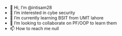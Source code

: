 - 👋 Hi, I’m @intisam28
- 👀 I’m interested in cybe security
- 🌱 I’m currently learning BSIT from UMT lahore 
- 💞️ I’m looking to collaborate on PF/OOP to learn them 
- 📫 How to reach me null 

<!---
intisam28/intisam28 is a ✨ special ✨ repository because its `README.md` (this file) appears on your GitHub profile.
You can click the Preview link to take a look at your changes.
--->
